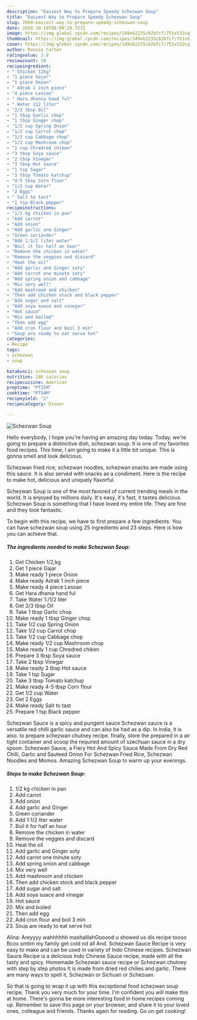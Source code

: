```yaml
---
description: "Easiest Way to Prepare Speedy Schezwan Soup"
title: "Easiest Way to Prepare Speedy Schezwan Soup"
slug: 7699-easiest-way-to-prepare-speedy-schezwan-soup
date: 2020-10-10T08:09:29.727Z
image: https://img-global.cpcdn.com/recipes/149eb2235cb2bfcf/751x532cq70/schezwan-soup-recipe-main-photo.jpg
thumbnail: https://img-global.cpcdn.com/recipes/149eb2235cb2bfcf/751x532cq70/schezwan-soup-recipe-main-photo.jpg
cover: https://img-global.cpcdn.com/recipes/149eb2235cb2bfcf/751x532cq70/schezwan-soup-recipe-main-photo.jpg
author: Ronnie Carter
ratingvalue: 3.8
reviewcount: 10
recipeingredient:
- " Chicken 12kg"
- "1 piece Gajar"
- "1 piece Onion"
- " Adrak 1 inch piece"
- "4 piece Lessan"
- " Hara dhania hand ful"
- " Water 112 liter"
- "2/3 tbsp Oil"
- "1 tbsp Garlic chop"
- "1 tbsp Ginger chop"
- "1/2 cup Spring Onion"
- "1/2 cup Carrot chop"
- "1/2 cup Cabbage chop"
- "1/2 cup Mashroom chop"
- "1 cup Chredred chiken"
- "3 tbsp Soya sauce"
- "2 tbsp Vinegar"
- "3 tbsp Hot sauce"
- "1 tsp Sugar"
- "3 tbsp Tomato katchup"
- "4-5 tbsp Corn flour"
- "1/2 cup Water"
- "2 Eggs"
- " Salt to tast"
- "1 tsp Black pepper"
recipeinstructions:
- "1/2 kg chicken in pan"
- "Add carrot"
- "Add onion"
- "Add garlic and Ginger"
- "Green coriander"
- "Add 1:1/2 liter water"
- "Boil it for half an hour"
- "Remove the chicken in water"
- "Remove the veggies and discard"
- "Heat the oil"
- "Add garlic and Ginger soty"
- "Add carrot one minute soty"
- "Add spring onion and cabbage"
- "Mix very well"
- "Add mashroom and chicken"
- "Then add chicken stock and black pepper"
- "Add sugar and salt"
- "Add soya suace and vinegar"
- "Hot sauce"
- "Mix and boiled"
- "Then add egg"
- "Add cron flour and boil 3 min"
- "Soup are ready to eat serve hot"
categories:
- Recipe
tags:
- schezwan
- soup

katakunci: schezwan soup 
nutrition: 246 calories
recipecuisine: American
preptime: "PT25M"
cooktime: "PT54M"
recipeyield: "2"
recipecategory: Dinner

---
```



![Schezwan Soup](https://img-global.cpcdn.com/recipes/149eb2235cb2bfcf/751x532cq70/schezwan-soup-recipe-main-photo.jpg)

Hello everybody, I hope you're having an amazing day today. Today, we're going to prepare a distinctive dish, schezwan soup. It is one of my favorites food recipes. This time, I am going to make it a little bit unique. This is gonna smell and look delicious.

Schezwan fried rice, schezwan noodles, schezwan snacks are made using this sauce. It is also served with snacks as a condiment. Here is the recipe to make hot, delicious and uniquely flavorful.

Schezwan Soup is one of the most favored of current trending meals in the world. It is enjoyed by millions daily. It's easy, it's fast, it tastes delicious. Schezwan Soup is something that I have loved my entire life. They are fine and they look fantastic.


To begin with this recipe, we have to first prepare a few ingredients. You can have schezwan soup using 25 ingredients and 23 steps. Here is how you can achieve that.

<!--inarticleads1-->

##### The ingredients needed to make Schezwan Soup:

1. Get  Chicken 1/2,kg
1. Get 1 piece Gajar
1. Make ready 1 piece Onion
1. Make ready  Adrak 1 inch piece
1. Make ready 4 piece Lessan
1. Get  Hara dhania hand ful
1. Take  Water 1:/1/2 liter
1. Get 2/3 tbsp Oil
1. Take 1 tbsp Garlic chop
1. Make ready 1 tbsp Ginger chop
1. Take 1/2 cup Spring Onion
1. Take 1/2 cup Carrot chop
1. Take 1/2 cup Cabbage chop
1. Make ready 1/2 cup Mashroom chop
1. Make ready 1 cup Chredred chiken
1. Prepare 3 tbsp Soya sauce
1. Take 2 tbsp Vinegar
1. Make ready 3 tbsp Hot sauce
1. Take 1 tsp Sugar
1. Take 3 tbsp Tomato katchup
1. Make ready 4-5 tbsp Corn flour
1. Get 1/2 cup Water
1. Get 2 Eggs
1. Make ready  Salt to tast
1. Prepare 1 tsp Black pepper


Schezwan Sauce is a spicy and pungent sauce Schezwan sauce is a versatile red chilli garlic sauce and can also be had as a dip. In India, it is also. to prepare schezwan chutney recipe. finally, store the prepared in a air tight container and scoop the required amount of szechuan sauce in a dry spoon. Schezwan Sauce, a Fiery Hot And Spicy Sauce Made From Dry Red Chilli, Garlic and Sauteed Onion For Schezwan Fried Rice, Schezwan Noodles and Momos. Amazing Schezwan Soup to warm up your evenings. 

<!--inarticleads2-->

##### Steps to make Schezwan Soup:

1. 1/2 kg chicken in pan
1. Add carrot
1. Add onion
1. Add garlic and Ginger
1. Green coriander
1. Add 1:1/2 liter water
1. Boil it for half an hour
1. Remove the chicken in water
1. Remove the veggies and discard
1. Heat the oil
1. Add garlic and Ginger soty
1. Add carrot one minute soty
1. Add spring onion and cabbage
1. Mix very well
1. Add mashroom and chicken
1. Then add chicken stock and black pepper
1. Add sugar and salt
1. Add soya suace and vinegar
1. Hot sauce
1. Mix and boiled
1. Then add egg
1. Add cron flour and boil 3 min
1. Soup are ready to eat serve hot


Alina: Areyyyy wahhhhhh mashalllahGooood u showed us dis recipe toooo Bcox smtim my family get cold nd all And. Schezwan Sauce Recipe is very easy to make and can be used in variety of Indo Chinese recipes. Schezwan Sauce Recipe is a delicious Indo Chinese Sauce recipe, made with all the tasty and spicy. Homemade Schezwan sauce recipe or Schezwan chutney with step by step photos It is made from dried red chilies and garlic. There are many ways to spell it, Schezwan or Sichuan or Schezuan. 

So that is going to wrap it up with this exceptional food schezwan soup recipe. Thank you very much for your time. I'm confident you will make this at home. There's gonna be more interesting food in home recipes coming up. Remember to save this page on your browser, and share it to your loved ones, colleague and friends. Thanks again for reading. Go on get cooking!
